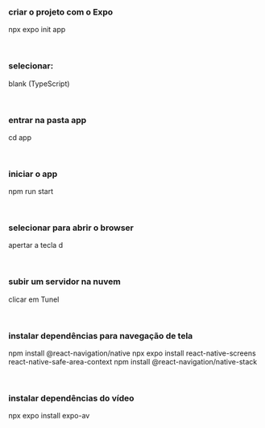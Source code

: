 ### criar o projeto com o Expo
npx expo init app

<br>

### selecionar:
blank (TypeScript)

<br>

### entrar na pasta app
cd app

<br>

### iniciar o app
npm run start

<br>

### selecionar para abrir o browser
apertar a tecla d

<br>

### subir um servidor na nuvem
clicar em Tunel

<br>

### instalar dependências para navegação de tela
npm install @react-navigation/native
npx expo install react-native-screens react-native-safe-area-context
npm install @react-navigation/native-stack

<br>

### instalar dependências do vídeo
npx expo install expo-av
